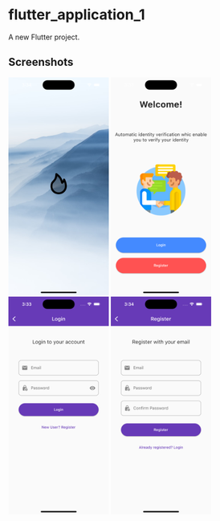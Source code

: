 # flutter_application_1

A new Flutter project.

## Screenshots

<img src="/screenshots/1.png" width="200">  <img src="/screenshots/2.png" width="200">  <img src="/screenshots/3.png" width="200">  <img src="/screenshots/4.png" width="200">
